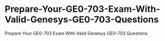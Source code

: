 # Prepare-Your-GE0-703-Exam-With-Valid-Genesys-GE0-703-Questions
Prepare Your GE0-703 Exam With Valid Genesys GE0-703 Questions
